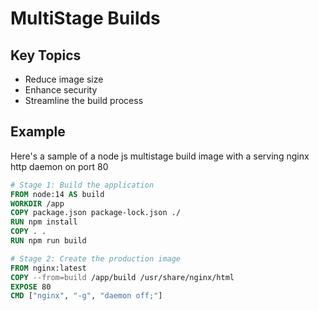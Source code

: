 # MultiStage Builds

## Key Topics
- Reduce image size
- Enhance security
- Streamline the build process

## Example
Here's a sample of a node js multistage build image with a serving nginx http daemon on port 80
```dockerfile
# Stage 1: Build the application
FROM node:14 AS build
WORKDIR /app
COPY package.json package-lock.json ./
RUN npm install
COPY . .
RUN npm run build

# Stage 2: Create the production image
FROM nginx:latest
COPY --from=build /app/build /usr/share/nginx/html
EXPOSE 80
CMD ["nginx", "-g", "daemon off;"]
```
